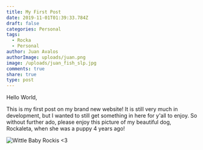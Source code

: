 ```yaml
---
title: My First Post
date: 2019-11-01T01:39:33.784Z
draft: false
categories: Personal
tags:
  - Rocka
  - Personal
author: Juan Avalos
authorImage: uploads/juan.png
image: /uploads/juan_fish_slp.jpg
comments: true
share: true
type: post
---
```

Hello World,

This is my first post on my brand new website! It is still very much in development, but I wanted to still get something in here for y'all to enjoy. So without further ado, please enjoy this picture of my beautiful dog, Rockaleta, when she was a puppy 4 years ago!

![Wittle Baby Rockis <3](/uploads/babyrocka.jpg "Wittle Baby Rockis <3")
